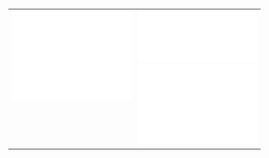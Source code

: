 <table>
  <tr>
    <td width="50%" valign="top">
      <img src="https://github.com/lucetre/lucetre/blob/main/metrics.base.svg" alt="base" width="100%">
    </td>
    <td width="50%" valign="top">
      <img src="https://github.com/lucetre/lucetre/blob/main/metrics.plugin.achievements.compact.svg" alt="achievements" width="100%">
      <img src="https://github.com/lucetre/lucetre/blob/main/metrics.plugin.isocalendar.fullyear.svg" alt="isocalendar" width="100%">
    </td>
  </tr>
</table>

<!--

### Hi there 👋

**lucetre/lucetre** is a ✨ _special_ ✨ repository because its `README.md` (this file) appears on your GitHub profile.

Here are some ideas to get you started:

- 🔭 I’m currently working on ...
- 🌱 I’m currently learning ...
- 👯 I’m looking to collaborate on ...
- 🤔 I’m looking for help with ...
- 💬 Ask me about ...
- 📫 How to reach me: ...
- 😄 Pronouns: ...
- ⚡ Fun fact: ...
-->
